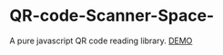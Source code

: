 # QR-code-Scanner-Space-
A pure javascript QR code reading library. 
[DEMO](https://vpeleven.github.io/QR-code-Scanner-Space-/)
